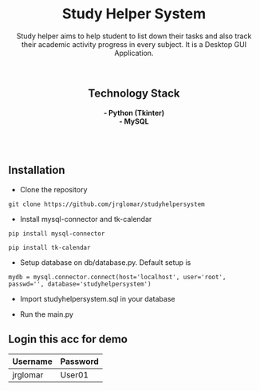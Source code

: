 <div align="center">

# Study Helper System
Study helper aims to help student to list down their tasks and also track their academic activity progress in every subject.
It is a Desktop GUI Application.

<br>

## Technology Stack
 
**- Python (Tkinter)** <br>
**- MySQL**

</div>

<br><br>


## Installation
- Clone the repository
<pre class="notranslate"><code>git clone https://github.com/jrglomar/studyhelpersystem
</code></pre>

- Install mysql-connector and tk-calendar
<pre class="notranslate"><code>pip install mysql-connector
</code></pre>
<pre class="notranslate"><code>pip install tk-calendar
</code></pre>

- Setup database on db/database.py. Default setup is 
<pre class="notranslate"><code>mydb = mysql.connector.connect(host='localhost', user='root', passwd='', database='studyhelpersystem')
</code></pre>

- Import studyhelpersystem.sql in your database

- Run the main.py

## Login this acc for demo
<div>
    <table>
        <thead>
            <tr>
                <th><strong>Username</strong></th>
                <th><strong>Password</strong></th>
            </tr>
        </thead>
        <tbody>
            <tr>
                <td>jrglomar</td>
                <td>User01</td>
            </tr>
        </tbody>
    </table>
</div>

